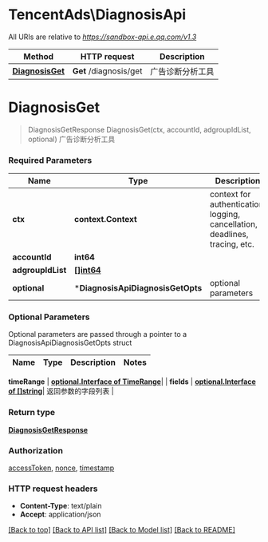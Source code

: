 # TencentAds\DiagnosisApi

All URIs are relative to *https://sandbox-api.e.qq.com/v1.3*

Method | HTTP request | Description
------------- | ------------- | -------------
[**DiagnosisGet**](DiagnosisApi.md#DiagnosisGet) | **Get** /diagnosis/get | 广告诊断分析工具


# **DiagnosisGet**
> DiagnosisGetResponse DiagnosisGet(ctx, accountId, adgroupIdList, optional)
广告诊断分析工具

### Required Parameters

Name | Type | Description  | Notes
------------- | ------------- | ------------- | -------------
 **ctx** | **context.Context** | context for authentication, logging, cancellation, deadlines, tracing, etc.
  **accountId** | **int64**|  | 
  **adgroupIdList** | [**[]int64**](int64.md)|  | 
 **optional** | ***DiagnosisApiDiagnosisGetOpts** | optional parameters | nil if no parameters

### Optional Parameters
Optional parameters are passed through a pointer to a DiagnosisApiDiagnosisGetOpts struct

Name | Type | Description  | Notes
------------- | ------------- | ------------- | -------------


 **timeRange** | [**optional.Interface of TimeRange**](TimeRange.md)|  | 
 **fields** | [**optional.Interface of []string**](string.md)| 返回参数的字段列表 | 

### Return type

[**DiagnosisGetResponse**](DiagnosisGetResponse.md)

### Authorization

[accessToken](../README.md#accessToken), [nonce](../README.md#nonce), [timestamp](../README.md#timestamp)

### HTTP request headers

 - **Content-Type**: text/plain
 - **Accept**: application/json

[[Back to top]](#) [[Back to API list]](../README.md#documentation-for-api-endpoints) [[Back to Model list]](../README.md#documentation-for-models) [[Back to README]](../README.md)

